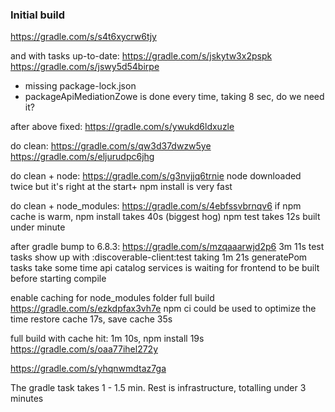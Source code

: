 ### Initial build
https://gradle.com/s/s4t6xycrw6tjy

and with tasks up-to-date:
https://gradle.com/s/jskytw3x2pspk
https://gradle.com/s/jswy5d54birpe

- missing package-lock.json
- packageApiMediationZowe is done every time, taking 8 sec, do we need it?

after above fixed:
https://gradle.com/s/ywukd6ldxuzle

do clean:
https://gradle.com/s/qw3d37dwzw5ye
https://gradle.com/s/eljurudpc6jhg

do clean + node:
https://gradle.com/s/g3nvjjq6trnie
node downloaded twice but it's right at the start+
npm install is very fast

do clean + node_modules:
https://gradle.com/s/4ebfssvbrnqv6
if npm cache is warm, npm install takes 40s (biggest hog)
npm test takes 12s
built under minute

after gradle bump to 6.8.3:
https://gradle.com/s/mzqaaarwjd2p6
3m 11s
test tasks show up with :discoverable-client:test taking 1m 21s
generatePom tasks take some time
api catalog services is waiting for frontend to be built before starting compile

enable caching for node_modules folder
full build
https://gradle.com/s/ezkdpfax3vh7e
npm ci could be used to optimize the time
restore cache 17s, save cache 35s

full build with cache hit: 1m 10s, npm install 19s
https://gradle.com/s/oaa77ihel272y

https://gradle.com/s/yhqnwmdtaz7ga

The gradle task takes 1 - 1.5 min.
Rest is infrastructure, totalling under 3 minutes
